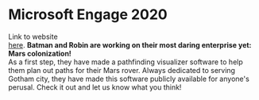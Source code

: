 # Microsoft Engage 2020
Link to website<br>
<a href="https://meeta14.github.io/pf_mars/index.html">here</a>.
<b>Batman and Robin are working on their most daring enterprise yet: Mars colonization! </b> <br>
As a first step, they have made a pathfinding visualizer software to help them plan out paths for their Mars rover. Always dedicated to serving Gotham city, they have made this software publicly available for anyone's perusal. Check it out and let us know what you think!
